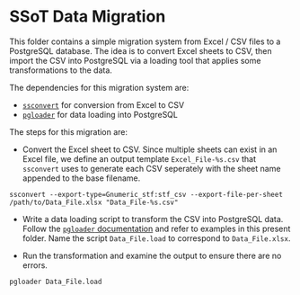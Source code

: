 SSoT Data Migration
===================

This folder contains a simple migration system from Excel / CSV files to a PostgreSQL database. The idea is to convert Excel sheets to CSV, then import the CSV into PostgreSQL via a loading tool that applies some transformations to the data.

The dependencies for this migration system are:

- [`ssconvert`](https://help.gnome.org/users/gnumeric/stable/gnumeric.html#sect-files-ssconvert) for conversion from Excel to CSV
- [`pgloader`]((https://pgloader.io/)) for data loading into PostgreSQL

The steps for this migration are:

- Convert the Excel sheet to CSV. Since multiple sheets can exist in an Excel file, we define an output template `Excel_File-%s.csv` that `ssconvert` uses to generate each CSV seperately with the sheet name appended to the base filename.
```
ssconvert --export-type=Gnumeric_stf:stf_csv --export-file-per-sheet /path/to/Data_File.xlsx "Data_File-%s.csv"
```

- Write a data loading script to transform the CSV into PostgreSQL data. Follow the [`pgloader` documentation](https://pgloader.readthedocs.io/en/latest/tutorial/tutorial.html#loading-csv-data-with-pgloader) and refer to examples in this present folder. Name the script `Data_File.load` to correspond to `Data_File.xlsx`.

- Run the transformation and examine the output to ensure there are no errors.
```
pgloader Data_File.load
```
